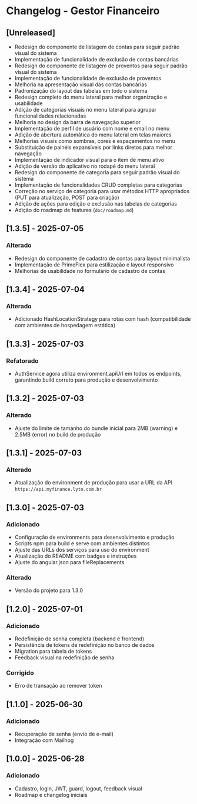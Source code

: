 # Changelog - Gestor Financeiro

## [Unreleased]

- Redesign do componente de listagem de contas para seguir padrão visual do sistema
- Implementação de funcionalidade de exclusão de contas bancárias
- Redesign do componente de listagem de proventos para seguir padrão visual do sistema
- Implementação de funcionalidade de exclusão de proventos
- Melhoria na apresentação visual das contas bancárias
- Padronização do layout das tabelas em todo o sistema
- Redesign completo do menu lateral para melhor organização e usabilidade
- Adição de categorias visuais no menu lateral para agrupar funcionalidades relacionadas
- Melhoria no design da barra de navegação superior
- Implementação de perfil de usuário com nome e email no menu
- Adição de abertura automática do menu lateral em telas maiores
- Melhorias visuais como sombras, cores e espaçamentos no menu
- Substituição de painéis expansíveis por links diretos para melhor navegação
- Implementação de indicador visual para o item de menu ativo
- Adição de versão do aplicativo no rodapé do menu lateral
- Redesign do componente de categoria para seguir padrão visual do sistema
- Implementação de funcionalidades CRUD completas para categorias
- Correção no serviço de categoria para usar métodos HTTP apropriados (PUT para atualização, POST para criação)
- Adição de ações para edição e exclusão nas tabelas de categorias
- Adição do roadmap de features (`doc/roadmap.md`)

## [1.3.5] - 2025-07-05

### Alterado

- Redesign do componente de cadastro de contas para layout minimalista
- Implementação de PrimeFlex para estilização e layout responsivo
- Melhorias de usabilidade no formulário de cadastro de contas

## [1.3.4] - 2025-07-04

### Alterado

- Adicionado HashLocationStrategy para rotas com hash (compatibilidade com ambientes de hospedagem estática)

## [1.3.3] - 2025-07-03

### Refatorado

- AuthService agora utiliza environment.apiUrl em todos os endpoints, garantindo build correto para produção e desenvolvimento

## [1.3.2] - 2025-07-03

### Alterado

- Ajuste do limite de tamanho do bundle inicial para 2MB (warning) e 2.5MB (error) no build de produção

## [1.3.1] - 2025-07-03

### Alterado

- Atualização do environment de produção para usar a URL da API `https://api.myfinance.lyto.com.br`

## [1.3.0] - 2025-07-03

### Adicionado

- Configuração de environments para desenvolvimento e produção
- Scripts npm para build e serve com ambientes distintos
- Ajuste das URLs dos serviços para uso do environment
- Atualização do README com badges e instruções
- Ajuste do angular.json para fileReplacements

### Alterado

- Versão do projeto para 1.3.0

## [1.2.0] - 2025-07-01

### Adicionado

- Redefinição de senha completa (backend e frontend)
- Persistência de tokens de redefinição no banco de dados
- Migration para tabela de tokens
- Feedback visual na redefinição de senha

### Corrigido
- Erro de transação ao remover token

## [1.1.0] - 2025-06-30
### Adicionado
- Recuperação de senha (envio de e-mail)
- Integração com Mailhog

## [1.0.0] - 2025-06-28
### Adicionado
- Cadastro, login, JWT, guard, logout, feedback visual
- Roadmap e changelog iniciais
